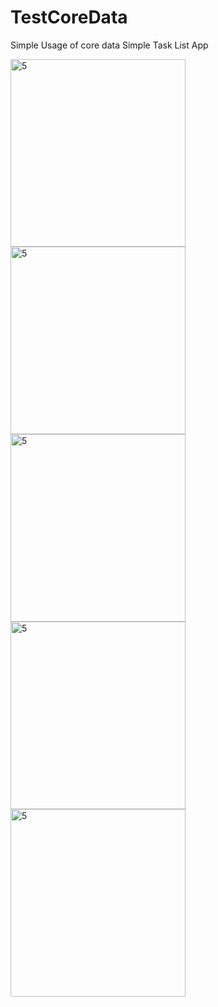# TestCoreData
Simple Usage of core data
Simple Task List App

<img width="280" height="300" alt="5" src="https://user-images.githubusercontent.com/22063776/47327560-60168480-d6a0-11e8-83f6-9c69b4e3102f.png">
<img width="280" height="300" alt="5" src="https://user-images.githubusercontent.com/22063776/47327561-60af1b00-d6a0-11e8-9c99-f8e2934e33cf.png">
<img width="280" height="300" alt="5" src="https://user-images.githubusercontent.com/22063776/47327562-60af1b00-d6a0-11e8-8ed1-0b6ad3ff617b.png">
<img width="280" height="300" alt="5" src="https://user-images.githubusercontent.com/22063776/47327563-60af1b00-d6a0-11e8-87f4-89c352ee6ba9.png">
<img width="280" height="300" alt="5" src="https://user-images.githubusercontent.com/22063776/47327682-d7e4af00-d6a0-11e8-9d5e-13efe89a33ae.png">
